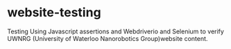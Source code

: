 
# website-testing
Testing
Using Javascript assertions and Webdriverio and Selenium to verify UWNRG (University of Waterloo Nanorobotics Group)website content. 
